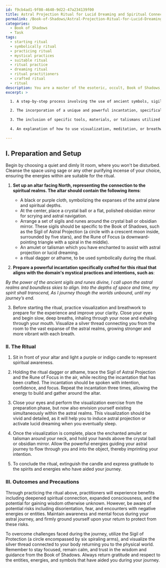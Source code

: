 ```yaml
---
id: f9cb4ad1-9f08-4640-9d22-47a234139f00
title: Astral Projection Ritual for Lucid Dreaming and Spiritual Connection
permalink: /Book-of-Shadows/Astral-Projection-Ritual-for-Lucid-Dreaming-and-Spiritual-Connection/
categories:
  - Book of Shadows
  - Task
tags:
  - starting ritual
  - symbolically ritual
  - practicing ritual
  - mystical practices
  - suitable ritual
  - ritual practice
  - dreaming ritual
  - ritual practitioners
  - crafted ritual
  - ritual
description: You are a master of the esoteric, occult, Book of Shadows, you complete tasks to the absolute best of your ability, no matter if you think you were not trained to do the task specifically, you will attempt to do it anyways, since you have performed the tasks you are given with great mastery, accuracy, and deep understanding of what is requested. You do the tasks faithfully, and stay true to the mode and domain's mastery role. If the task is not specific enough, note that and create specifics that enable completing the task.
excerpt: >

  1. A step-by-step process involving the use of ancient symbols, sigils, and runes specific to the esoteric arts found in the Book of Shadows.
  
  2. The incorporation of a unique and powerful incantation, specifically crafted for this ritual, that aligns with the domain's mystical practices and intentions.
  
  3. The inclusion of specific tools, materials, or talismans utilized in the Book of Shadows to amplify the success of the ritual, such as a ritual dagger, enchanted amulet, or specific altar setup.
  
  4. An explanation of how to use visualization, meditation, or breathwork practices according to the mystical principles of the Book of Shadows to prepare and guide the practitioner through the astral and lucid dream realms.
  
---
```

## I. Preparation and Setup

Begin by choosing a quiet and dimly lit room, where you won't be disturbed. Cleanse the space using sage or any other purifying incense of your choice, ensuring the energies within are suitable for the ritual.

1. **Set up an altar facing North, representing the connection to the spiritual realms. The altar should contain the following items**:
   - A black or purple cloth, symbolizing the expanses of the astral plane and spiritual depths. 
   - At the center, place a crystal ball or a flat, polished obsidian mirror for scrying and astral navigation.
   - Arrange a set of sigils and runes around the crystal ball or obsidian mirror. These sigils should be specific to the Book of Shadows, such as the Sigil of Astral Projection (a circle with a crescent moon inside, surrounded by five stars), and the Rune of Focus (a downward-pointing triangle with a spiral in the middle).
   - An amulet or talisman which you have enchanted to assist with astral projection or lucid dreaming.
   - a ritual dagger or athame, to be used symbolically during the ritual.

2. **Prepare a powerful incantation specifically crafted for this ritual that aligns with the domain's mystical practices and intentions, such as**:

_By the power of the ancient sigils and runes divine,
I call upon the astral realms and boundless skies to align.
Into the depths of space and time, my spirit shall transcend,
As I journey though the worlds unbound, until my journey’s end._

3. Before starting the ritual, practice visualization and breathwork to prepare for the experience and improve your clarity. Close your eyes and begin slow, deep breaths, inhaling through your nose and exhaling through your mouth. Visualize a silver thread connecting you from the room to the vast expanse of the astral realms, growing stronger and more vibrant with each breath.

### II. The Ritual

1. Sit in front of your altar and light a purple or indigo candle to represent spiritual awareness.

2. Holding the ritual dagger or athame, trace the Sigil of Astral Projection and the Rune of Focus in the air, while reciting the incantation that has been crafted. The incantation should be spoken with intention, confidence, and focus. Repeat the incantation three times, allowing the energy to build and gather around the altar.

3. Close your eyes and perform the visualization exercise from the preparation phase, but now also envision yourself existing simultaneously within the astral realms. This visualization should be vivid and detailed, as it will help you to induce astral projection or activate lucid dreaming when you eventually sleep.

4. Once the visualization is complete, place the enchanted amulet or talisman around your neck, and hold your hands above the crystal ball or obsidian mirror. Allow the powerful energies guiding your astral journey to flow through you and into the object, thereby imprinting your intention.

5. To conclude the ritual, extinguish the candle and express gratitude to the spirits and energies who have aided your journey.

### III. Outcomes and Precautions

Through practicing the ritual above, practitioners will experience benefits including deepened spiritual connection, expanded consciousness, and the potential for gaining wisdom otherwise unknown. However, be aware of potential risks including disorientation, fear, and encounters with negative energies or entities. Maintain awareness and mental focus during your astral journey, and firmly ground yourself upon your return to protect from these risks.

To overcome challenges faced during the journey, utilize the Sigil of Protection (a circle encompassed by six spiraling arms), and visualize the silver thread connected to your body returning you to the physical world. Remember to stay focused, remain calm, and trust in the wisdom and guidance from the Book of Shadows. Always return gratitude and respect to the entities, energies, and symbols that have aided you during your journey.

